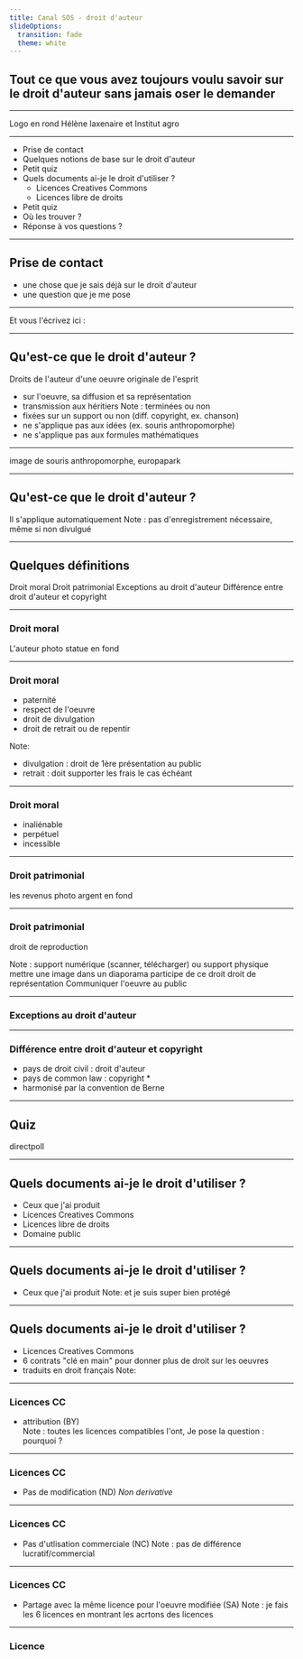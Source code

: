 ```yaml
---
title: Canal SOS - droit d'auteur
slideOptions:
  transition: fade
  theme: white
---
```

<!-- autres style : Black (default), White, League, Sky, Beige Simple, Serif, Blood, Night, Moon, Solarized -->
<!-- transitions : none, fade, slide, convex, zoom -->

<style>
.reveal section img {
  border: 0;
  box-shadow: none;
}
span.jaune {
    color:#FFD700;
}
span.rouge{ 
    color: #f00;
}
span.petit {
    font-size: 60%;
}
 
</style>
<!--Blablablabla <span class=rouge>bla bla bla bla blabla</span>-->

## Tout ce que vous avez toujours voulu savoir sur le droit d'auteur sans jamais oser le demander

---
Logo en rond Hélène laxenaire et Institut agro

---

* Prise de contact
* Quelques notions de base sur le droit d'auteur
* Petit quiz
* Quels documents ai-je le droit d'utiliser ?
    * Licences Creatives Commons
    * Licences libre de droits
* Petit quiz
* Où les trouver ?
* Réponse à vos questions ?

---

## Prise de contact

* une chose que je sais déjà sur le droit d'auteur
* une question que je me pose

----

Et vous l'écrivez ici : 


---

## Qu'est-ce que le droit d'auteur ?
Droits de l'auteur d'une oeuvre originale de l'esprit
* sur l'oeuvre, sa diffusion et sa représentation
* transmission aux héritiers
Note :  terminées ou non
* fixées sur un support ou non (diff. copyright, ex. chanson)
* ne s'applique pas aux idées (ex. souris anthropomorphe)
* ne s'applique pas aux formules mathématiques

---

image de souris anthropomorphe, europapark

---

## Qu'est-ce que le droit d'auteur ?
Il s'applique automatiquement
Note : pas d'enregistrement nécessaire, même si non divulgué

---

## Quelques définitions
Droit moral
Droit patrimonial
Exceptions au droit d'auteur
Différence entre droit d'auteur et copyright

----

### Droit moral 
L'auteur 
photo statue en fond

----

### Droit moral

* paternité
* respect de l'oeuvre
* droit de divulgation
* droit de retrait ou de repentir

Note:
* divulgation : droit de 1ère présentation au public
* retrait : doit supporter les frais le cas échéant

----

### Droit moral

* inaliénable
* perpétuel
* incessible


----

### Droit patrimonial
les revenus
photo argent en fond

----

### Droit patrimonial
droit de reproduction

        
Note : support numérique (scanner, télécharger) ou support physique
mettre une image dans un diaporama participe de ce droit
droit de représentation
    Communiquer l'oeuvre au public

----

### Exceptions au droit d'auteur


----

### Différence entre droit d'auteur et copyright
* pays de droit civil : droit d'auteur
* pays de common law : copyright
    * 
* harmonisé par la convention de Berne


---

## Quiz

directpoll

---

## Quels documents ai-je le droit d'utiliser ?
* Ceux que j'ai produit
* Licences Creatives Commons
* Licences libre de droits
* Domaine public

----

## Quels documents ai-je le droit d'utiliser ?
* Ceux que j'ai produit
Note: et je suis super bien protégé

----

## Quels documents ai-je le droit d'utiliser ?
* Licences Creatives Commons
* 6 contrats "clé en main" pour donner plus de droit sur les oeuvres
* traduits en droit français
Note:

----

### Licences CC
* attribution (BY)  
Note : toutes les licences compatibles l'ont, 
Je pose la question : pourquoi ?

----

### Licences CC
* Pas de modification (ND)
*Non derivative*

----

### Licences CC
* Pas d'utlisation commerciale (NC)
Note : pas de différence lucratif/commercial

----

### Licences CC
* Partage avec la même licence pour l'oeuvre modifiée (SA)
Note : je fais les 6 licences en montrant les acrtons des licences

----
### Licence



